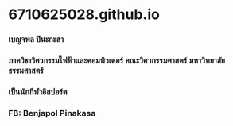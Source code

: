 # 6710625028.github.io
### เบญจพล ปินะกะสา
### ภาควิชาวิศวกรรมไฟฟ้าและคอมพิวเตอร์ คณะวิศวกรรมศาสตร์ มหาวิทยาลัยธรรมศาสตร์
### เป็นนักกีฬาอีสปอร์ต
### FB: Benjapol Pinakasa
### 
